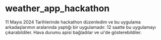 # weather_app_hackathon

11 Mayıs 2024 Tarihlerinde hackathon düzenledim ve bu uygulama arkadaşlarımın aralarında yaptığı bir uygulamadır. 12 saatte bu uygulamayı çıkarabildiler. Hava durumu apisi bağladılar ve ui'de gösterebildiler.
